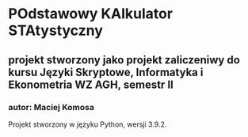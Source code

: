 # POdstawowy KAlkulator STAtystyczny
## projekt stworzony jako projekt zaliczeniwy do kursu Języki Skryptowe, Informatyka i Ekonometria WZ AGH, semestr II
### autor: Maciej Komosa

Projekt stworzony w języku Python, wersji 3.9.2.
